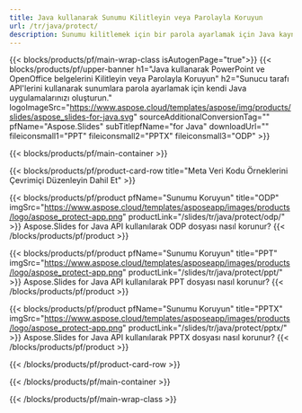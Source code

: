 ```yaml
---
title: Java kullanarak Sunumu Kilitleyin veya Parolayla Koruyun
url: /tr/java/protect/
description: Sunumu kilitlemek için bir parola ayarlamak için Java kaynak kodu
---
```


{{< blocks/products/pf/main-wrap-class isAutogenPage="true">}}
{{< blocks/products/pf/upper-banner h1="Java kullanarak PowerPoint ve OpenOffice belgelerini Kilitleyin veya Parolayla Koruyun" h2="Sunucu tarafı API'lerini kullanarak sunumlara parola ayarlamak için kendi Java uygulamalarınızı oluşturun." logoImageSrc="https://www.aspose.cloud/templates/aspose/img/products/slides/aspose_slides-for-java.svg" sourceAdditionalConversionTag="" pfName="Aspose.Slides" subTitlepfName="for Java" downloadUrl="" fileiconsmall1="PPT" fileiconsmall2="PPTX" fileiconsmall3="ODP" >}}

{{< blocks/products/pf/main-container >}}

{{< blocks/products/pf/product-card-row title="Meta Veri Kodu Örneklerini Çevrimiçi Düzenleyin Dahil Et" >}}

{{< blocks/products/pf/product pfName="Sunumu Koruyun" title="ODP" imgSrc="https://www.aspose.cloud/templates/asposeapp/images/products/logo/aspose_protect-app.png" productLink="/slides/tr/java/protect/odp/" >}}
Aspose.Slides for Java API kullanılarak ODP dosyası nasıl korunur?
{{< /blocks/products/pf/product >}}

{{< blocks/products/pf/product pfName="Sunumu Koruyun" title="PPT" imgSrc="https://www.aspose.cloud/templates/asposeapp/images/products/logo/aspose_protect-app.png" productLink="/slides/tr/java/protect/ppt/" >}}
Aspose.Slides for Java API kullanılarak PPT dosyası nasıl korunur?
{{< /blocks/products/pf/product >}}

{{< blocks/products/pf/product pfName="Sunumu Koruyun" title="PPTX" imgSrc="https://www.aspose.cloud/templates/asposeapp/images/products/logo/aspose_protect-app.png" productLink="/slides/tr/java/protect/pptx/" >}}
Aspose.Slides for Java API kullanılarak PPTX dosyası nasıl korunur?
{{< /blocks/products/pf/product >}}



{{< /blocks/products/pf/product-card-row >}}

{{< /blocks/products/pf/main-container >}}
    
{{< /blocks/products/pf/main-wrap-class >}}